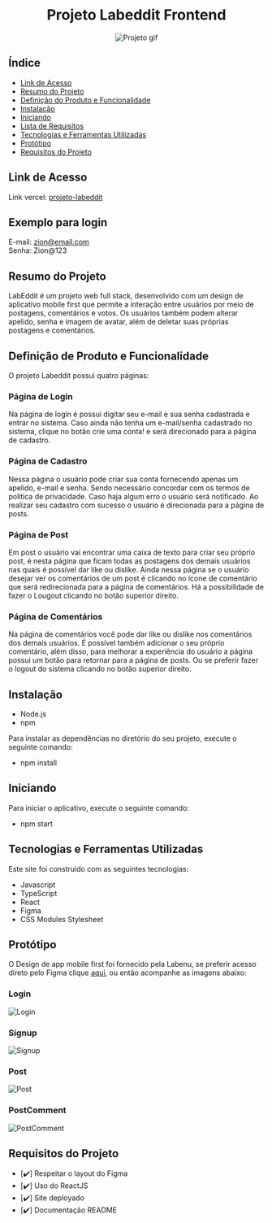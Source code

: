 <h1 align="center">Projeto Labeddit Frontend</h1>
<div align="center">

![Projeto gif](./src/assets/labeddit-front-end.gif)

</div>

## Índice

- [Link de Acesso](#Link-de-Acesso)
- [Resumo do Projeto](#Resumo-do-projeto)
- [Definição do Produto e Funcionalidade](#Definição-do-Projeto-e-Funcionalidade)
- [Instalação](#Instalação)
- [Iniciando](#Iniciando)
- [Lista de Requisitos](#Lista-de-Requisitos)
- [Tecnologias e Ferramentas Utilizadas](#Tecnologias-e-Ferramentas-Utilizadas)
- [Protótipo](#Protótipo)
- [Requisitos do Projeto](#-Requisitos-do-projeto)

## Link de Acesso

Link vercel: [projeto-labeddit](https://labeddit-frontend-six.vercel.app/)

## Exemplo para login

E-mail: zion@email.com
<br>
Senha: Zion@123

## Resumo do Projeto

LabEddit é um projeto web full stack, desenvolvido com um design de aplicativo mobile first que permite a interação entre usuários por meio de postagens, comentários e votos. Os usuários também podem alterar apelido, senha e imagem de avatar, além de deletar suas próprias postagens e comentários.

## Definição de Produto e Funcionalidade

O projeto Labeddit possui quatro páginas:

### Página de Login

Na página de login é possui digitar seu e-mail e sua senha cadastrada e entrar no sistema. Caso ainda não tenha um e-mail/senha cadastrado no sistema, clique no botão crie uma conta! e será direcionado para a página de cadastro.

### Página de Cadastro

Nessa página o usuário pode criar sua conta fornecendo apenas um apelido, e-mail e senha. Sendo necessário concordar com os termos de política de privacidade. Caso haja algum erro o usuário será notificado. Ao realizar seu cadastro com sucesso o usuário é direcionada para a página de posts.

### Página de Post

Em post o usuário vai encontrar uma caixa de texto para criar seu próprio post, é nesta página que ficam todas as postagens dos demais usuários nas quais é possível dar like ou dislike.
Ainda nessa página se o usuário desejar ver os comentários de um post é clicando no ícone de comentário que será redirecionada para a página de comentários.
Há a possibilidade de fazer o Lougout clicando no botão superior direito.

### Página de Comentários

Na página de comentários você pode dar like ou dislike nos comentários dos demais usuários. É possível também adicionar o seu próprio comentário, além disso, para melhorar a experiência do usuário a página possui um botão para retornar para a página de posts. Ou se preferir fazer o logout do sistema clicando no botão superior direito.

## Instalação

- Node.js
- npm

Para instalar as dependências no diretório do seu projeto, execute o seguinte comando:

- npm install

## Iniciando

Para iniciar o aplicativo, execute o seguinte comando:

- npm start

## Tecnologias e Ferramentas Utilizadas

Este site foi construído com as seguintes tecnologias:

- Javascript
- TypeScript
- React
- Figma
- CSS Modules Stylesheet

## Protótipo

O Design de app mobile first foi fornecido pela Labenu, se preferir acesso direto pelo Figma clique [aqui](https://www.figma.com/file/Ks2VBBhW0tN4p9g2ZtZtXE/Projeto-Integrador-Labeddit?type=design&node-id=0%3A1&mode=design&t=2qjhW6dWtWzmEM15-1), ou então acompanhe as imagens abaixo:

### Login

![Login](./src//assets/login.png)

### Signup

![Signup](./src/assets/signup.png)

### Post

![Post](./src/assets/post.png)

### PostComment

![PostComment](./src/assets/comment.png)

## Requisitos do Projeto

- [✔️] Respeitar o layout do Figma
- [✔️] Uso do ReactJS
- [✔️] Site deployado
- [✔️] Documentação README
